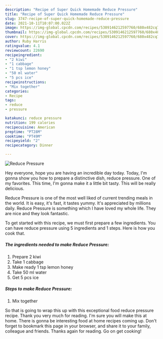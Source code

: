 ```yaml
---
description: "Recipe of Super Quick Homemade Reduce Pressure"
title: "Recipe of Super Quick Homemade Reduce Pressure"
slug: 3747-recipe-of-super-quick-homemade-reduce-pressure
date: 2021-10-11T10:07:00.022Z
image: https://img-global.cpcdn.com/recipes/5309146212597760/680x482cq70/reduce-pressure-recipe-main-photo.jpg
thumbnail: https://img-global.cpcdn.com/recipes/5309146212597760/680x482cq70/reduce-pressure-recipe-main-photo.jpg
cover: https://img-global.cpcdn.com/recipes/5309146212597760/680x482cq70/reduce-pressure-recipe-main-photo.jpg
author: Ruby Harris
ratingvalue: 4.1
reviewcount: 22690
recipeingredient:
- "2 kiwi"
- "1 cabbage"
- "1 tsp lemon honey"
- "50 ml water"
- "5 pcs ice"
recipeinstructions:
- "Mix together"
categories:
- Recipe
tags:
- reduce
- pressure

katakunci: reduce pressure 
nutrition: 199 calories
recipecuisine: American
preptime: "PT28M"
cooktime: "PT49M"
recipeyield: "2"
recipecategory: Dinner

---
```



![Reduce Pressure](https://img-global.cpcdn.com/recipes/5309146212597760/680x482cq70/reduce-pressure-recipe-main-photo.jpg)

Hey everyone, hope you are having an incredible day today. Today, I'm gonna show you how to prepare a distinctive dish, reduce pressure. One of my favorites. This time, I'm gonna make it a little bit tasty. This will be really delicious.



Reduce Pressure is one of the most well liked of current trending meals in the world. It is easy, it's fast, it tastes yummy. It's appreciated by millions daily. Reduce Pressure is something which I have loved my whole life. They are nice and they look fantastic.


To get started with this recipe, we must first prepare a few ingredients. You can have reduce pressure using 5 ingredients and 1 steps. Here is how you cook that.

<!--inarticleads1-->

##### The ingredients needed to make Reduce Pressure:

1. Prepare 2 kiwi
1. Take 1 cabbage
1. Make ready 1 tsp lemon honey
1. Take 50 ml water
1. Get 5 pcs ice




<!--inarticleads2-->

##### Steps to make Reduce Pressure:

1. Mix together




So that is going to wrap this up with this exceptional food reduce pressure recipe. Thank you very much for reading. I'm sure you will make this at home. There is gonna be interesting food at home recipes coming up. Don't forget to bookmark this page in your browser, and share it to your family, colleague and friends. Thanks again for reading. Go on get cooking!
